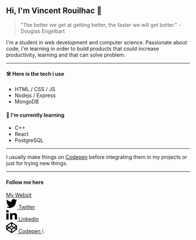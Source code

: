 <!--[![Vincent's Header](https://github.com/Vincent-Projects/Vincent-Projects/blob/main/assets/<BANNER.PNG>)](wwww.vincentrouilhac.com)
// TODO : make a banner with PS
-->

## Hi, I'm Vincent Rouilhac :slightly_smiling_face:

> "The better we get at getting better, the faster we will get better." - Douglas Engelbart

I'm a student in web development and computer science. Passionate about code, i'm learning in order to build products that could increase productivity, learning and that can solve problem.

---

#### :hammer_and_wrench: Here is the tech i use

-   HTML / CSS / JS
-   Nodejs / Express
-   MongoDB

#### :brain: I'm currently learning

-   C++
-   React
-   PostgreSQL

---

I usually make things on [Codepen](https://codepen.io/crysyrood) before integrating them in my projects or just for trying new things.

---

#### Follow me here

<a href="www.vincentrouilhac.com">My Websit</a>\
<a href="https://twitter.com/home">
<img src="https://github.com/Vincent-Projects/Vincent-Projects/blob/main/assets/icons/twitter-brands.svg" width="30" height="30"> Twitter
</a>\
<a href="https://www.linkedin.com/in/vincent-rouilhac-380b501b9/">
<img src="https://github.com/Vincent-Projects/Vincent-Projects/blob/main/assets/icons/linkedin-in-brands.svg" width="30" height="30"> Linkedin
</a>\
<a href="https://codepen.io/crysyrood">
<img src="https://github.com/Vincent-Projects/Vincent-Projects/blob/main/assets/icons/codepen-brands.svg" width="30" height="30"> Codepen
</a>\

<!--
**Vincent-Projects/Vincent-Projects** is a ✨ _special_ ✨ repository because its `README.md` (this file) appears on your GitHub profile.

Here are some ideas to get you started:

- 🔭 I’m currently working on ...
- 🌱 I’m currently learning ...
- 👯 I’m looking to collaborate on ...
- 🤔 I’m looking for help with ...
- 💬 Ask me about ...
- 📫 How to reach me: ...
- 😄 Pronouns: ...
- ⚡ Fun fact: ...
-->
